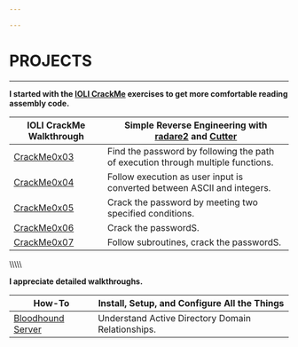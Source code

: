 ```yaml
---

---
```


# PROJECTS
___
**I started with the [IOLI CrackMe](https://github.com/Maijin/Workshop2015/tree/master/IOLI-crackme) exercises to get more comfortable reading assembly code.**


IOLI CrackMe Walkthrough | Simple Reverse Engineering with [radare2](https://rada.re/r/) and [Cutter](https://github.com/radareorg/cutter)
----- | -----
[CrackMe0x03](/2018/02/17/crackme0x03) | Find the password by following the path of execution through multiple functions.
[CrackMe0x04](/2018/02/25/crackme0x04) | Follow execution as user input is converted between ASCII and integers.
[CrackMe0x05](/2018/03/02/crackme0x05) | Crack the password by meeting two specified conditions.
[CrackMe0x06](/2018/03/09/crackme0x06) | Crack the passwordS.
[CrackMe0x07](/2018/03/18/crackme0x07) | Follow subroutines, crack the passwordS.

\\\\\\\\\\

**I appreciate detailed walkthroughs.**


How-To | Install, Setup, and Configure All the Things
------ | ------
[Bloodhound Server](/2018/03/03/installing-bloodhound-server) | Understand Active Directory Domain Relationships.
